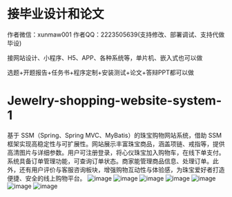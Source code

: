 # 接毕业设计和论文
作者微信：xunmaw001  作者QQ：2223505639(支持修改、部署调试、支持代做毕设)

接网站设计、小程序、H5、APP、各种系统等，单片机、嵌入式也可以做

选题+开题报告+任务书+程序定制+安装测试+论文+答辩PPT都可以做
# Jewelry-shopping-website-system-1
基于 SSM（Spring、Spring MVC、MyBatis）的珠宝购物网站系统，借助 SSM 框架实现高稳定性与可扩展性。网站展示丰富珠宝商品，涵盖项链、戒指等，提供高清图片与详细参数。用户可注册登录，将心仪珠宝加入购物车，在线下单支付。系统具备订单管理功能，可查询订单状态。商家能管理商品信息、处理订单。此外，还有用户评价与客服咨询板块，增强购物互动性与体验感，为珠宝爱好者打造便捷、安全的线上购物平台。 
![image](https://github.com/user-attachments/assets/d11dfed1-50d7-42be-8fea-f8e51f6e3a69)
![image](https://github.com/user-attachments/assets/7d6f3f9a-ea09-457e-a244-e2ea2a274593)
![image](https://github.com/user-attachments/assets/2b277a28-d3fb-4c62-aac8-219278b8682d)
![image](https://github.com/user-attachments/assets/163434ed-034b-4905-80a5-917e62c5cb54)
![image](https://github.com/user-attachments/assets/a1e00355-3b58-4e24-8f75-2324a548df85)
![image](https://github.com/user-attachments/assets/7ffa6e97-3914-41b9-80fe-a610066a9c4b)
![image](https://github.com/user-attachments/assets/cd5d1a96-6666-4e06-8d86-c296956935a7)

